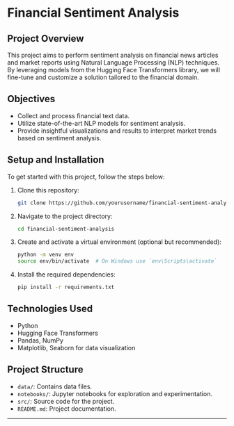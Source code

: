# Financial Sentiment Analysis

## Project Overview
This project aims to perform sentiment analysis on financial news articles and market reports using Natural Language Processing (NLP) techniques. By leveraging models from the Hugging Face Transformers library, we will fine-tune and customize a solution tailored to the financial domain.

## Objectives
- Collect and process financial text data.
- Utilize state-of-the-art NLP models for sentiment analysis.
- Provide insightful visualizations and results to interpret market trends based on sentiment analysis.

## Setup and Installation
To get started with this project, follow the steps below:

1. Clone this repository:
    ```bash
    git clone https://github.com/yourusername/financial-sentiment-analysis.git
    ```
2. Navigate to the project directory:
    ```bash
    cd financial-sentiment-analysis
    ```
3. Create and activate a virtual environment (optional but recommended):
    ```bash
    python -m venv env
    source env/bin/activate  # On Windows use `env\Scripts\activate`
    ```
4. Install the required dependencies:
    ```bash
    pip install -r requirements.txt
    ```

## Technologies Used
- Python
- Hugging Face Transformers
- Pandas, NumPy
- Matplotlib, Seaborn for data visualization

## Project Structure
- `data/`: Contains data files.
- `notebooks/`: Jupyter notebooks for exploration and experimentation.
- `src/`: Source code for the project.
- `README.md`: Project documentation.

---
